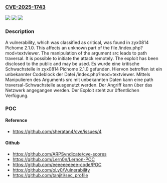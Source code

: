### [CVE-2025-1743](https://cve.mitre.org/cgi-bin/cvename.cgi?name=CVE-2025-1743)
![](https://img.shields.io/static/v1?label=Product&message=Pichome&color=blue)
![](https://img.shields.io/static/v1?label=Version&message=2.1.0%20&color=brightgreen)
![](https://img.shields.io/static/v1?label=Vulnerability&message=Path%20Traversal&color=brightgreen)

### Description

A vulnerability, which was classified as critical, was found in zyx0814 Pichome 2.1.0. This affects an unknown part of the file /index.php?mod=textviewer. The manipulation of the argument src leads to path traversal. It is possible to initiate the attack remotely. The exploit has been disclosed to the public and may be used.
Es wurde eine kritische Schwachstelle in zyx0814 Pichome 2.1.0 gefunden. Hiervon betroffen ist ein unbekannter Codeblock der Datei /index.php?mod=textviewer. Mittels Manipulieren des Arguments src mit unbekannten Daten kann eine path traversal-Schwachstelle ausgenutzt werden. Der Angriff kann über das Netzwerk angegangen werden. Der Exploit steht zur öffentlichen Verfügung.

### POC

#### Reference
- https://github.com/sheratan4/cve/issues/4

#### Github
- https://github.com/ARPSyndicate/cve-scores
- https://github.com/Lern0n/Lernon-POC
- https://github.com/eeeeeeeeee-code/POC
- https://github.com/oLy0/Vulnerability
- https://github.com/tanjiti/sec_profile

